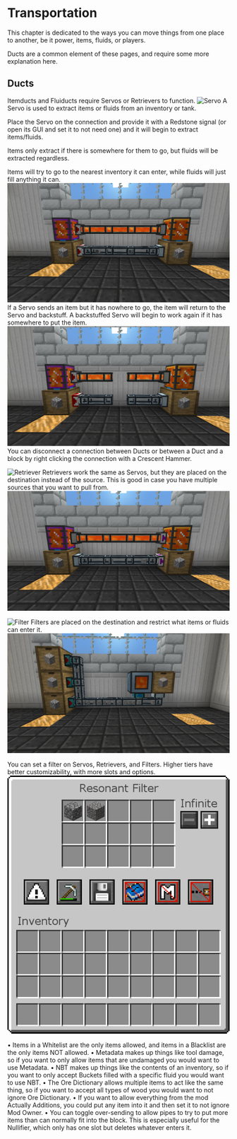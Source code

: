 # Transportation

This chapter is dedicated to the ways you can move things from one place to another, be it power, items, fluids, or players.

Ducts are a common element of these pages, and require some more explanation here.

## Ducts

Itemducts and Fluiducts require Servos or Retrievers to function.
![Servo](item:thermaldynamics:servo)
A Servo is used to extract items or fluids from an inventory or tank.

Place the Servo on the connection and provide it with a Redstone signal (or open its GUI and set it to not need one) and it will begin to extract items/fluids.

Items only extract if there is somewhere for them to go, but fluids will be extracted regardless.

Items will try to go to the nearest inventory it can enter, while fluids will just fill anything it can.
![](servos.png)
If a Servo sends an item but it has nowhere to go, the item will return to the Servo and backstuff. A backstuffed Servo will begin to work again if it has somewhere to put the item.
![](backstuffed.png)
You can disconnect a connection between Ducts or between a Duct and a block by right clicking the connection with a Crescent Hammer.

![Retriever](item:thermaldynamics:retriever)
Retrievers work the same as Servos, but they are placed on the destination instead of the source. This is good in case you have multiple sources that you want to pull from.
![](retrievers.png)

![Filter](item:thermaldynamics:filter)
Filters are placed on the destination and restrict what items or fluids can enter it.
![](filters.png)

You can set a filter on Servos, Retrievers, and Filters. Higher tiers have better customizability, with more slots and options.
![](whitelist.png)

• Items in a Whitelist are the only items allowed, and items in a Blacklist are the only items NOT allowed.
• Metadata makes up things like tool damage, so if you want to only allow items that are undamaged you would want to use Metadata.
• NBT makes up things like the contents of an inventory, so if you want to only accept Buckets filled with a specific fluid you would want to use NBT.
• The Ore Dictionary allows multiple items to act like the same thing, so if you want to accept all types of wood you would want to not ignore Ore Dictionary.
• If you want to allow everything from the mod Actually Additions, you could put any item into it and then set it to not ignore Mod Owner.
• You can toggle over-sending to allow pipes to try to put more items than can normally fit into the block. This is especially useful for the Nullifier, which only has one slot but deletes whatever enters it.
